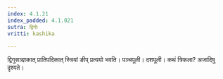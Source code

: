 ```yaml
---
index: 4.1.21
index_padded: 4.1.021
sutra: द्विगोः
vritti: kashika

---
```

द्विगुसञ्ज्ञकात् प्रातिपदिकात् स्त्रियां ङीप् प्रत्ययो भवति। पञ्चपूली। दशपूली। कथं त्रिफला? अजादिषु दृश्यते।
